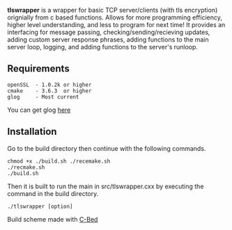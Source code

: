 **tlswrapper** is a wrapper for basic TCP server/clients (with tls encryption) orignially from c based functions. Allows for more programming efficiency, higher level understanding, and less to program for next time! It provides an interfacing for message passing, checking/sending/recieving updates, adding custom server response phrases, adding functions to the main server loop, logging, and adding functions to the server's runloop.

## Requirements
    openSSL  - 1.0.2k or higher
    cmake    - 3.6.3  or higher 
    glog     - Most current

You can get glog [here](https://github.com/google/glog)

## Installation
Go to the build directory then continue with the following commands.
    
    chmod +x ./build.sh ./recemake.sh
    ./recmake.sh
    ./build.sh

Then it is built to run the main in src/tlswrapper.cxx by executing the command in the build directory.
    
    ./tlswrapper [option]

Build scheme made with [C-Bed](https://github.com/GarrettMorrison/C-Bed)
